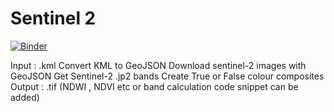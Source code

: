 # Sentinel 2
[![Binder](https://mybinder.org/badge_logo.svg)](https://mybinder.org/v2/git/https%3A%2F%2Fgithub.com%2Fshenaha%2Fkml_to_sen2/master)

Input : .kml
Convert KML to GeoJSON
Download sentinel-2 images with GeoJSON
Get Sentinel-2 .jp2 bands
Create True or False colour composites
Output : .tif
(NDWI , NDVI etc or band calculation code snippet can be added)
